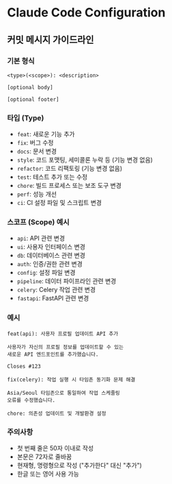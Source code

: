 # Claude Code Configuration

## 커밋 메시지 가이드라인

### 기본 형식
```
<type>(<scope>): <description>

[optional body]

[optional footer]
```

### 타입 (Type)
- `feat`: 새로운 기능 추가
- `fix`: 버그 수정
- `docs`: 문서 변경
- `style`: 코드 포맷팅, 세미콜론 누락 등 (기능 변경 없음)
- `refactor`: 코드 리팩토링 (기능 변경 없음)
- `test`: 테스트 추가 또는 수정
- `chore`: 빌드 프로세스 또는 보조 도구 변경
- `perf`: 성능 개선
- `ci`: CI 설정 파일 및 스크립트 변경

### 스코프 (Scope) 예시
- `api`: API 관련 변경
- `ui`: 사용자 인터페이스 변경
- `db`: 데이터베이스 관련 변경
- `auth`: 인증/권한 관련 변경
- `config`: 설정 파일 변경
- `pipeline`: 데이터 파이프라인 관련 변경
- `celery`: Celery 작업 관련 변경
- `fastapi`: FastAPI 관련 변경

### 예시
```
feat(api): 사용자 프로필 업데이트 API 추가

사용자가 자신의 프로필 정보를 업데이트할 수 있는 
새로운 API 엔드포인트를 추가했습니다.

Closes #123
```

```
fix(celery): 작업 실행 시 타임존 동기화 문제 해결

Asia/Seoul 타임존으로 통일하여 작업 스케줄링 
오류를 수정했습니다.
```

```
chore: 의존성 업데이트 및 개발환경 설정
```

### 주의사항
- 첫 번째 줄은 50자 이내로 작성
- 본문은 72자로 줄바꿈
- 현재형, 명령형으로 작성 ("추가한다" 대신 "추가")
- 한글 또는 영어 사용 가능